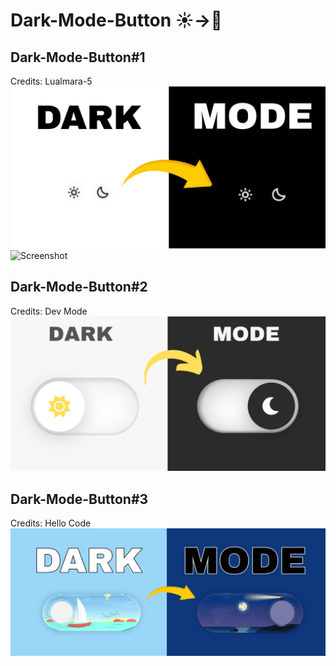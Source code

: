 # Dark-Mode-Button ☀️->🌙
## Dark-Mode-Button#1
Credits: Lualmara-5
![Screenshot](https://github.com/Lualmara-5/Dark-mode-button/blob/main/Dark_Mode_Button%231.jpeg)
![Screenshot](Dark_Mode_Button#1.jpeg)
## Dark-Mode-Button#2
Credits: Dev Mode
![Screenshot](https://github.com/Lualmara-5/Dark-mode-button/blob/main/Dark_Mode_Button%232.jpeg)
## Dark-Mode-Button#3
Credits: Hello Code
![Screenshot](https://github.com/Lualmara-5/Dark-mode-button/blob/main/Dark_Mode_Button%233.jpeg)
